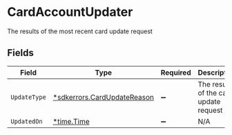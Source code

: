 # CardAccountUpdater

The results of the most recent card update request


## Fields

| Field                                                                  | Type                                                                   | Required                                                               | Description                                                            |
| ---------------------------------------------------------------------- | ---------------------------------------------------------------------- | ---------------------------------------------------------------------- | ---------------------------------------------------------------------- |
| `UpdateType`                                                           | [*sdkerrors.CardUpdateReason](../../models/errors/cardupdatereason.md) | :heavy_minus_sign:                                                     | The results of the card update request                                 |
| `UpdatedOn`                                                            | [*time.Time](https://pkg.go.dev/time#Time)                             | :heavy_minus_sign:                                                     | N/A                                                                    |